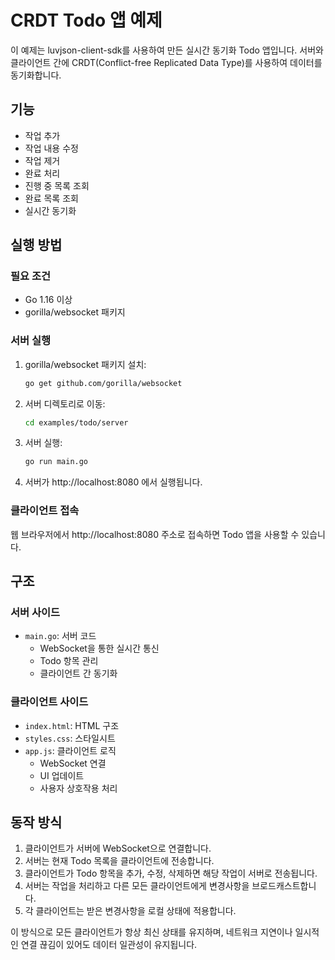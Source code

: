 # CRDT Todo 앱 예제

이 예제는 luvjson-client-sdk를 사용하여 만든 실시간 동기화 Todo 앱입니다. 서버와 클라이언트 간에 CRDT(Conflict-free Replicated Data Type)를 사용하여 데이터를 동기화합니다.

## 기능

- 작업 추가
- 작업 내용 수정
- 작업 제거
- 완료 처리
- 진행 중 목록 조회
- 완료 목록 조회
- 실시간 동기화

## 실행 방법

### 필요 조건

- Go 1.16 이상
- gorilla/websocket 패키지

### 서버 실행

1. gorilla/websocket 패키지 설치:
   ```bash
   go get github.com/gorilla/websocket
   ```

2. 서버 디렉토리로 이동:
   ```bash
   cd examples/todo/server
   ```

3. 서버 실행:
   ```bash
   go run main.go
   ```

4. 서버가 http://localhost:8080 에서 실행됩니다.

### 클라이언트 접속

웹 브라우저에서 http://localhost:8080 주소로 접속하면 Todo 앱을 사용할 수 있습니다.

## 구조

### 서버 사이드

- `main.go`: 서버 코드
  - WebSocket을 통한 실시간 통신
  - Todo 항목 관리
  - 클라이언트 간 동기화

### 클라이언트 사이드

- `index.html`: HTML 구조
- `styles.css`: 스타일시트
- `app.js`: 클라이언트 로직
  - WebSocket 연결
  - UI 업데이트
  - 사용자 상호작용 처리

## 동작 방식

1. 클라이언트가 서버에 WebSocket으로 연결합니다.
2. 서버는 현재 Todo 목록을 클라이언트에 전송합니다.
3. 클라이언트가 Todo 항목을 추가, 수정, 삭제하면 해당 작업이 서버로 전송됩니다.
4. 서버는 작업을 처리하고 다른 모든 클라이언트에게 변경사항을 브로드캐스트합니다.
5. 각 클라이언트는 받은 변경사항을 로컬 상태에 적용합니다.

이 방식으로 모든 클라이언트가 항상 최신 상태를 유지하며, 네트워크 지연이나 일시적인 연결 끊김이 있어도 데이터 일관성이 유지됩니다.
